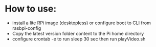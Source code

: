 # How to use:
- install a lite RPi image (desktopless) or configure boot to CLI from rasbpi-config
- Copy the latest version folder content to the Pi home directory
- configure crontab -e to run sleep 30 sec then run playVideo.sh


